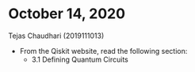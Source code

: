 # October 14, 2020
Tejas Chaudhari (2019111013)

- From the Qiskit website, read the following section:
    - 3.1 Defining Quantum Circuits